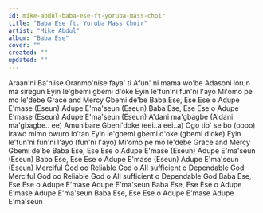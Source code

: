 ```yaml
---
id: mike-abdul-baba-ese-ft-yoruba-mass-choir
title: "Baba Ese ft. Yoruba Mass Choir"
artist: "Mike Abdul"
album: "Baba Ese"
cover: ""
created: ""
updated: ""
---
```


Araan'ni Ba'niise
Oranmo'nise faya' ti
Afun' ni mama wo'be
Adasoni lorun ma siregun
Eyin le'gbemi gbemi d'oke
Eyin le'fun'ni fun'ni l'ayo
Mi'omo pe mo le'debe
Grace and Mercy Gbemi de'be
Baba Ese, Ese Ese o
Adupe E'mase (Eseun)
Adupe E'ma'seun (Eseun)
Baba Ese, Ese Ese o
Adupe E'mase (Eseun)
Adupe E'ma'seun (Eseun)
A'dani ma'gbagbe (A'dani ma'gbagbe.. ee)
Amunibare Gbeni'doke (eei..a  eei..a)
Ogo tio' se bo (oooo)
Irawo mimo owuro lo'tan
Eyin le'gbemi gbemi d'oke (gbemi d'oke)
Eyin le'fun'ni fun'ni l'ayo (fun'ni l'ayo)
Mi'omo pe mo le'debe
Grace and Mercy Gbemi de'be
Baba Ese, Ese Ese o
Adupe E'mase (Eseun)
Adupe E'ma'seun (Eseun)
Baba Ese, Ese Ese o
Adupe E'mase (Eseun)
Adupe E'ma'seun (Eseun)
Merciful God oo
Reliable God o
All sufficient o
Dependable God
Merciful God oo
Reliable God o
All sufficient o
Dependable God
Baba Ese, Ese Ese o
Adupe E'mase
Adupe E'ma'seun
Baba Ese, Ese Ese o
Adupe E'mase
Adupe E'ma'seun
Baba Ese, Ese Ese o
Adupe E'mase
Adupe E'ma'seun